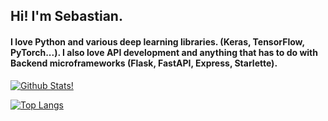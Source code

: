 ## Hi! I'm Sebastian.
#### I love Python and various deep learning libraries. (Keras, TensorFlow, PyTorch...). I also love API development and anything that has to do with Backend microframeworks (Flask, FastAPI, Express, Starlette).

[![Github Stats!](https://github-readme-stats.vercel.app/api?username=sebaspv&show_icons=true&theme=radical)
](https://github.com/sebaspv/github-readme-stats)

[![Top Langs](https://github-readme-stats.vercel.app/api/top-langs/?username=sebaspv&show_icons=true&theme=radical&hide=jupyter%20notebook,html,css,typescript&layout=compact)](https://github.com/sebaspv/github-readme-stats)
